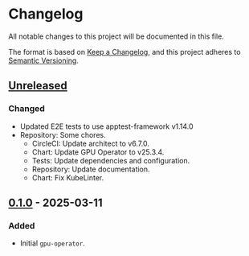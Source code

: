 # Changelog

All notable changes to this project will be documented in this file.

The format is based on [Keep a Changelog](https://keepachangelog.com/en/1.0.0/),
and this project adheres to [Semantic Versioning](https://semver.org/spec/v2.0.0.html).

## [Unreleased]

### Changed

- Updated E2E tests to use apptest-framework v1.14.0
- Repository: Some chores.
  - CircleCI: Update architect to v6.7.0.
  - Chart: Update GPU Operator to v25.3.4.
  - Tests: Update dependencies and configuration.
  - Repository: Update documentation.
  - Chart: Fix KubeLinter.

## [0.1.0] - 2025-03-11

### Added

- Initial `gpu-operator`.

[Unreleased]: https://github.com/giantswarm/gpu-operator-app/compare/v0.1.0...HEAD
[0.1.0]: https://github.com/giantswarm/gpu-operator-app/releases/tag/v0.1.0
